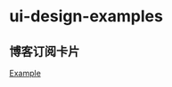 # ui-design-examples

## 博客订阅卡片

[Example](https://juntingliu.github.io/ui-design-examples/css-subscription-card/)
